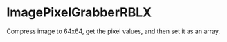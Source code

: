 # ImagePixelGrabberRBLX
Compress image to 64x64, get the pixel values, and then set it as an array.
